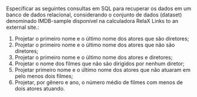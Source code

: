 Especificar as seguintes consultas em SQL para recuperar os dados em um banco de dados relacional, considerando o conjunto de dados (dataset) denominado IMDB-sample disponível na calculadora RelaX Links to an external site.:
<ol>
<li> Projetar o primeiro nome e o último nome dos atores que são diretores;
<li> Projetar o primeiro nome e o último nome dos atores que não são diretores;
<li> Projetar o primeiro nome e o último nome dos atores e diretores;
<li> Projetar o nome dos filmes que não são dirigidos por nenhum diretor;
<li> Projetar primeiro nome e o último nome dos atores que não atuaram em pelo menos dois filmes;
<li> Projetar, por gênero e ano, o número médio de filmes com menos de dois atores atuando.
</ol>
